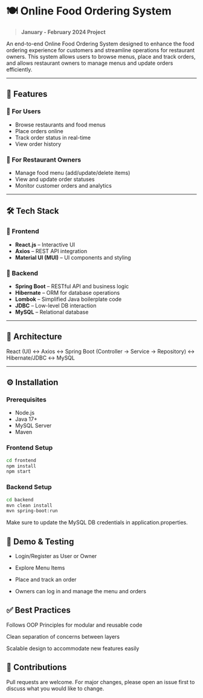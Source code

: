 # 🍽️ Online Food Ordering System

> **January - February 2024 Project**

An end-to-end Online Food Ordering System designed to enhance the food ordering experience for customers and streamline operations for restaurant owners. This system allows users to browse menus, place and track orders, and allows restaurant owners to manage menus and update orders efficiently.

---

## 📌 Features

### 👥 For Users
- Browse restaurants and food menus
- Place orders online
- Track order status in real-time
- View order history

### 🍳 For Restaurant Owners
- Manage food menu (add/update/delete items)
- View and update order statuses
- Monitor customer orders and analytics

---

## 🛠️ Tech Stack

### 🔹 Frontend
- **React.js** – Interactive UI
- **Axios** – REST API integration
- **Material UI (MUI)** – UI components and styling

### 🔹 Backend
- **Spring Boot** – RESTful API and business logic
- **Hibernate** – ORM for database operations
- **Lombok** – Simplified Java boilerplate code
- **JDBC** – Low-level DB interaction
- **MySQL** – Relational database

---

## 🔄 Architecture

React (UI) ↔ Axios ↔ Spring Boot (Controller → Service → Repository) ↔ Hibernate/JDBC ↔ MySQL



---

## ⚙️ Installation

### Prerequisites
- Node.js
- Java 17+
- MySQL Server
- Maven

### Frontend Setup

```bash
cd frontend
npm install
npm start
```

### Backend Setup

```bash
cd backend
mvn clean install
mvn spring-boot:run
```
Make sure to update the MySQL DB credentials in application.properties.

## 🧪 Demo & Testing

- Login/Register as User or Owner

- Explore Menu Items

- Place and track an order

- Owners can log in and manage the menu and orders


## ✅ Best Practices
Follows OOP Principles for modular and reusable code

Clean separation of concerns between layers

Scalable design to accommodate new features easily

## 🙌 Contributions
Pull requests are welcome. For major changes, please open an issue first to discuss what you would like to change.


